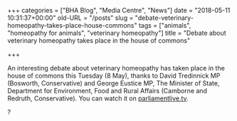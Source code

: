 +++
categories = ["BHA Blog", "Media Centre", "News"]
date = "2018-05-11 10:31:37+00:00"
old-URL = "/posts"
slug = "debate-veterinary-homeopathy-takes-place-house-commons"
tags = ["animals", "homeopathy for animals", "veterinary homeopathy"]
title = "Debate about veterinary homeopathy takes place in the house of commons"

+++

An interesting debate about veterinary homeopathy has taken place in the house of commons this Tuesday (8 May), thanks to David Tredinnick MP (Bosworth, Conservative) and George Eustice MP, The Minister of State, Department for Environment, Food and Rural Affairs (Camborne and Redruth, Conservative). You can watch it on [parliamentlive.tv](https://parliamentlive.tv/event/index/926a655b-d64e-461d-83ee-c8c5f0949377?in=22:01:51&out=22:27:14#player-tabs).

?
